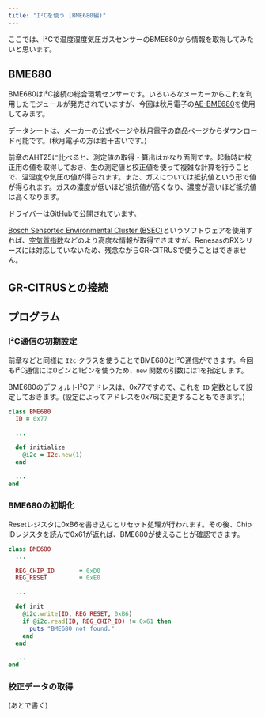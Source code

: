 ```yaml
---
title: "I²Cを使う (BME680編)"
---
```


ここでは、I²Cで温度湿度気圧ガスセンサーのBME680から情報を取得してみたいと思います。


## BME680

BME680はI²C接続の総合環境センサーです。いろいろなメーカーからこれを利用したモジュールが発売されていますが、今回は秋月電子の[AE-BME680](https://akizukidenshi.com/catalog/g/gK-14469/)を使用してみます。

データシートは、[メーカーの公式ページ](https://www.bosch-sensortec.com/products/environmental-sensors/gas-sensors/bme680/)や[秋月電子の商品ページ](https://akizukidenshi.com/catalog/g/gK-14469/)からダウンロード可能です。(秋月電子の方は若干古いです。)

前章のAHT25に比べると、測定値の取得・算出はかなり面倒です。起動時に校正用の値を取得しておき、生の測定値と校正値を使って複雑な計算を行うことで、温湿度や気圧の値が得られます。また、ガスについては抵抗値という形で値が得られます。ガスの濃度が低いほど抵抗値が高くなり、濃度が高いほど抵抗値は高くなります。

ドライバーは[GitHubで公開](https://github.com/BoschSensortec/BME68x-Sensor-API)されています。

[Bosch Sensortec Environmental Cluster (BSEC)](https://www.bosch-sensortec.com/software-tools/software/bsec/)というソフトウェアを使用すれば、[空気質指数](https://ja.wikipedia.org/wiki/%E7%A9%BA%E6%B0%97%E8%B3%AA%E6%8C%87%E6%95%B0)などのより高度な情報が取得できますが、RenesasのRXシリーズには対応していないため、残念ながらGR-CITRUSで使うことはできません。


## GR-CITRUSとの接続


## プログラム

### I²C通信の初期設定

前章などと同様に `I2c` クラスを使うことでBME680とI²C通信ができます。今回もI²C通信には0ピンと1ピンを使うため、`new` 関数の引数には1を指定します。

BME680のデフォルトI²Cアドレスは、0x77ですので、これを `ID` 定数として設定しておきます。(設定によってアドレスを0x76に変更することもできます。)

```ruby
class BME680
  ID = 0x77

  ...

  def initialize
    @i2c = I2c.new(1)
  end

  ...
end
```

### BME680の初期化

Resetレジスタに0xB6を書き込むとリセット処理が行われます。その後、Chip IDレジスタを読んで0x61が返れば、BME680が使えることが確認できます。

```ruby
class BME680
  ...

  REG_CHIP_ID       = 0xD0
  REG_RESET         = 0xE0

  ...

  def init
    @i2c.write(ID, REG_RESET, 0xB6)
    if @i2c.read(ID, REG_CHIP_ID) != 0x61 then
      puts "BME680 not found."
    end
  end

  ...
end
```


### 校正データの取得



(あとで書く)
